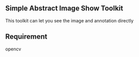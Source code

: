 ## Simple Abstract Image Show Toolkit

This toolkit can let you see the image and annotation directly    

Requirement
---
opencv